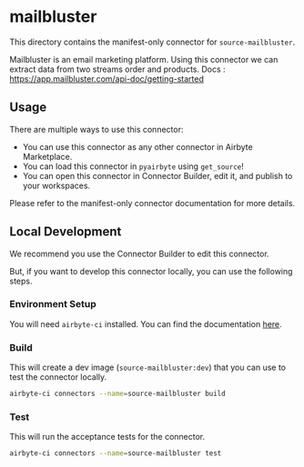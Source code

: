 # mailbluster
This directory contains the manifest-only connector for `source-mailbluster`.

Mailbluster is an email marketing platform.
Using this connector we can extract data from two streams order and products.
Docs : https://app.mailbluster.com/api-doc/getting-started

## Usage
There are multiple ways to use this connector:
- You can use this connector as any other connector in Airbyte Marketplace.
- You can load this connector in `pyairbyte` using `get_source`!
- You can open this connector in Connector Builder, edit it, and publish to your workspaces.

Please refer to the manifest-only connector documentation for more details.

## Local Development
We recommend you use the Connector Builder to edit this connector.

But, if you want to develop this connector locally, you can use the following steps.

### Environment Setup
You will need `airbyte-ci` installed. You can find the documentation [here](airbyte-ci).

### Build
This will create a dev image (`source-mailbluster:dev`) that you can use to test the connector locally.
```bash
airbyte-ci connectors --name=source-mailbluster build
```

### Test
This will run the acceptance tests for the connector.
```bash
airbyte-ci connectors --name=source-mailbluster test
```

